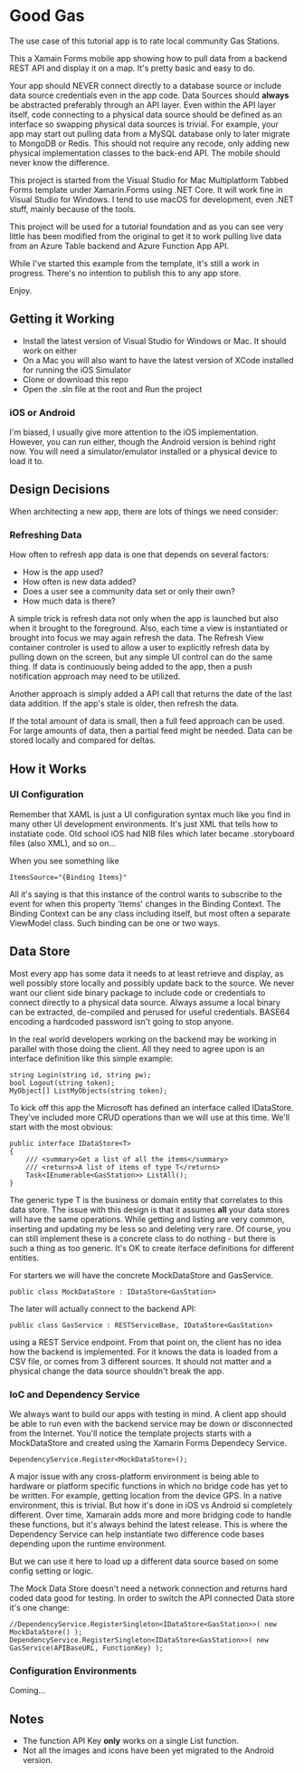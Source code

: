 # Good Gas

The use case of this tutorial app is to rate local community Gas Stations.

This a Xamain Forms mobile app showing how to pull data from a backend REST API and display it on a map.
It's pretty basic and easy to do.

Your app should NEVER connect directly to a database source or include data source credentials even in the app code. Data Sources should **always** be abstracted preferably through an API layer. Even within the API layer itself, code connecting to a physical data source should be defined as an interface so swapping physical data sources is trivial. For example, your app may start out pulling data from a MySQL database only to later migrate to MongoDB or Redis. This should not require any recode, only adding new physical implementation classes to the back-end API. The mobile should never know the difference.

This project is started from the Visual Studio for Mac Multiplatform Tabbed Forms template under Xamarin.Forms using .NET Core. It will work fine in Visual Studio for Windows. I tend to use macOS for development, even .NET stuff, mainly because of the tools.

This project will be used for a tutorial foundation and as you can see very little has been modified from the original to get it to work pulling live data from an Azure Table backend and Azure Function App API.

While I've started this example from the template, it's still a work in progress. There's no intention to publish this to any app store.

Enjoy.

## Getting it Working

* Install the latest version of Visual Studio for Windows or Mac. It should work on either
* On a Mac you will also want to have the latest version of XCode installed for running the iOS Simulator
* Clone or download this repo
* Open the .sln file at the root and Run the project

### iOS or Android

I'm biased, I usually give more attention to the iOS implementation. However, you can run either, though the Android version is behind right now. You will need a simulator/emulator installed or a physical device to load it to.

## Design Decisions

When architecting a new app, there are lots of things we need consider:

### Refreshing Data

How often to refresh app data is one that depends on several factors:

* How is the app used?
* How often is new data added?
* Does a user see a community data set or only their own?
* How much data is there?

A simple trick is refresh data not only when the app is launched but also when it brought to the foreground. Also, each time a view is instantiated or brought into focus we may again refresh the data. The Refresh View container controler is used to allow a user to explicitly refresh data by pulling down on the screen, but any simple UI control can do the same thing. If data is continuously being added to the app, then a push notification approach may need to be utilized.

Another approach is simply added a API call that returns the date of the last data addition. If the app's stale is older, then refresh the data.

If the total amount of data is small, then a full feed approach can be used. For large amounts of data, then a partial feed might be needed. Data can be stored locally and compared for deltas.

## How it Works

### UI Configuration

Remember that XAML is just a UI configuration syntax much like you find in many other UI development environments. It's just XML that tells how to instatiate code. Old school iOS had NIB files which later became .storyboard files (also XML), and so on...

When you see something like
```
ItemsSource="{Binding Items}"
```
All it's saying is that this instance of the control wants to subscribe to the event for when this property 'Items' changes in the Binding Context. The Binding Context can be any class including itself, but most often a separate ViewModel class. Such binding can be one or two ways.

## Data Store

Most every app has some data it needs to at least retrieve and display, as well possibly store locally and possibly update back to the source. We never want our client side binary package to include code or credentials to connect directly to a physical data source. Always assume a local binary can be extracted, de-compiled and perused for useful credentials. BASE64 encoding a hardcoded password isn't going to stop anyone.

In the real world developers working on the backend may be working in parallel with those doing the client. All they need to agree upon is an interface definition like this simple example:

```
string Login(string id, string pw);
bool Logout(string token);
MyObject[] ListMyObjects(string token);
```

To kick off this app the Microsoft has defined an interface called IDataStore. They've included more CRUD operations than we will use at this time. We'll start with the most obvious:

```
public interface IDataStore<T>
{
	/// <summary>Get a list of all the items</summary>
	/// <returns>A list of items of type T</returns>
	Task<IEnumerable<GasStation>> ListAll();
}
```

The generic type T is the business or domain entity that correlates to this data store. The issue with this design is that it assumes **all** your data stores will have the same operations. While getting and listing are very common, inserting and updating my be less so and deleting very rare. Of course, you can still implement these is a concrete class to do nothing - but there is such a thing as too generic. It's OK to create iterface definitions for different entities.

For starters we will have the concrete MockDataStore and GasService.

```
public class MockDataStore : IDataStore<GasStation>
```

The later will actually connect to the backend API:
```
public class GasService : RESTServiceBase, IDataStore<GasStation>
```
using a REST Service endpoint. From that point on, the client has no idea how the backend is implemented. For it knows the data is loaded from a CSV file, or comes from 3 different sources. It should not matter and a physical change the data source shouldn't break the app.

### IoC and Dependency Service

We always want to build our apps with testing in mind. A client app should be able to run even with the backend service may be down or disconnected from the Internet. You'll notice the template projects starts with a MockDataStore and created using the Xamarin Forms Dependecy Service.

```
DependencyService.Register<MockDataStore>();
```

A major issue with any cross-platform environment is being able to hardware or platform specific functions in which no bridge code has yet to be written. For example, getting location from the device GPS. In a native environment, this is trivial. But how it's done in iOS vs Android si completely different. Over time, Xamarain adds more and more bridging code to handle these functions, but it's always behind the latest release. This is where the Dependency Service can help instantiate two difference code bases depending upon the runtime environment.

But we can use it here to load up a different data source based on some config setting or logic.

The Mock Data Store doesn't need a network connection and returns hard coded data good for testing. In order to switch the API connected Data store it's one change:

```
//DependencyService.RegisterSingleton<IDataStore<GasStation>>( new MockDataStore() );
DependencyService.RegisterSingleton<IDataStore<GasStation>>( new GasService(APIBaseURL, FunctionKey) );
```

### Configuration Environments

Coming...

## Notes

* The function API Key **only** works on a single List function.
* Not all the images and icons have been yet migrated to the Android version.